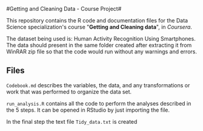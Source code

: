 #Getting and Cleaning Data - Course Project#

This repository contains the R code and documentation files for the Data Science specialization's course "**Getting and Cleaning data**", in *Coursera*.

The dataset being used is: Human Activity Recognition Using Smartphones. The data should present in the same folder created after extracting it from WinRAR zip file so that the code would run without any warnings and errors.

## Files ##



`Codebook.md` describes the variables, the data, and any transformations or work that was performed to organize the data set.

`run_analysis.R` contains all the code to perform the analyses described in the 5 steps. It can be opened in RStudio by just importing the file.

In the final step the text file `Tidy_data.txt` is created 